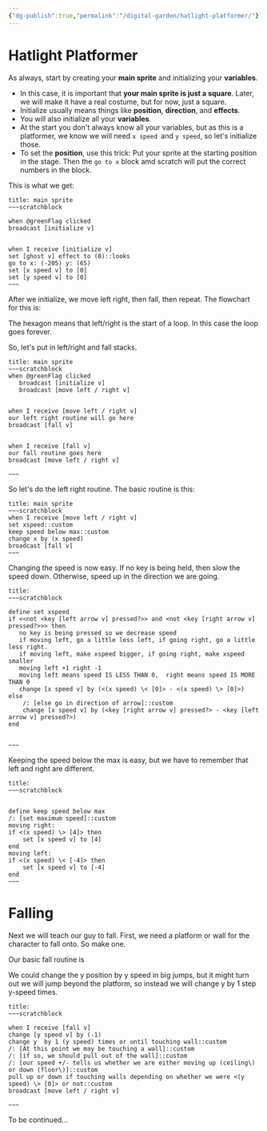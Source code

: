 ```yaml
---
{"dg-publish":true,"permalink":"/digital-garden/hatlight-platformer/"}
---
```



# Hatlight Platformer

As always, start by creating your **main sprite** and initializing your **variables**. 

- In this case, it is important that **your main sprite is just a square**. Later, we will make it have a real costume, but for now, just a square.
- Initialize usually means things like **position**, **direction**, and **effects**.
- You will also initialize all your **variables**. 
- At the start you don't always know all your variables, but as this is a platformer, we know we will need `x speed `and `y speed`, so let's initialize those.
- To set the **position**, use this trick: Put your sprite at the starting position in the stage. Then the `go to x` block amd scratch will put the correct numbers in the block.

This is what we get:

```ad-scratch
title: main sprite
~~~scratchblock

when @greenFlag clicked
broadcast [initialize v]


when I receive [initialize v]
set [ghost v] effect to (0)::looks
go to x: (-205) y: (65)
set [x speed v] to [0]
set [y speed v] to [0]
~~~
```

After we initialize, we move left right, then fall, then repeat. The flowchart for this is:


<style>
.container {font-family: sans-serif; text-align: center;}
.button-wrapper button {z-index: 1;height: 40px; width: 100px; margin: 10px;padding: 5px;}
.excalidraw .App-menu_top .buttonList { display: flex;}
.excalidraw-wrapper { height: 800px; margin: 50px; position: relative;}
:root[dir="ltr"] .excalidraw .layer-ui__wrapper .zen-mode-transition.App-menu_bottom--transition-left {transform: none;}
</style><script src="https://unpkg.com/react@17/umd/react.production.min.js"></script><script src="https://unpkg.com/react-dom@17/umd/react-dom.production.min.js"></script><script type="text/javascript" src="https://unpkg.com/@excalidraw/excalidraw@0.12.0/dist/excalidraw.production.min.js"></script><div id="Hatlightflow1.excalidraw.md1"></div><script>(function(){const InitialData={"type":"excalidraw","version":2,"source":"https://excalidraw.com","elements":[{"type":"rectangle","version":1109,"versionNonce":142681311,"isDeleted":false,"id":"4Zo4G_32POJMAp93pe8Jw","fillStyle":"solid","strokeWidth":2,"strokeStyle":"solid","roughness":2,"opacity":100,"angle":0,"x":-789.6038047867507,"y":-1763.5132842981775,"strokeColor":"#5f3dc4","backgroundColor":"#fd7e14","width":190.61711969976747,"height":53.29080765799951,"seed":699179967,"groupIds":[],"strokeSharpness":"round","boundElements":[{"id":"tpbaSfbW","type":"text"},{"id":"dQ51_9u7sE6UPZTRLeunt","type":"arrow"}],"updated":1668807211946,"link":null,"locked":false},{"type":"text","version":1303,"versionNonce":535245055,"isDeleted":false,"id":"tpbaSfbW","fillStyle":"hachure","strokeWidth":1,"strokeStyle":"solid","roughness":1,"opacity":100,"angle":0,"x":-784.795244936867,"y":-1758.3678804691776,"strokeColor":"#5f3dc4","backgroundColor":"transparent","width":181,"height":43,"seed":263175089,"groupIds":[],"strokeSharpness":"sharp","boundElements":[],"updated":1668807211948,"link":"[[Digital Garden/scrap|scrap]]","locked":false,"fontSize":33.79879579338343,"fontFamily":1,"text":"Green Flag","rawText":"Green Flag","baseline":30,"textAlign":"center","verticalAlign":"middle","containerId":"4Zo4G_32POJMAp93pe8Jw","originalText":"Green Flag"},{"type":"rectangle","version":922,"versionNonce":585394719,"isDeleted":false,"id":"EwnPpTQMBWRd6B4Ho9_pN","fillStyle":"solid","strokeWidth":2,"strokeStyle":"solid","roughness":2,"opacity":100,"angle":0,"x":-791.6190020800009,"y":-1688.8500103377862,"strokeColor":"#5f3dc4","backgroundColor":"#fd7e14","width":192.25683685847514,"height":63,"seed":1358943199,"groupIds":[],"strokeSharpness":"round","boundElements":[{"id":"BCkK311T","type":"text"}],"updated":1668807211971,"link":null,"locked":false},{"type":"text","version":1042,"versionNonce":1730166079,"isDeleted":false,"id":"BCkK311T","fillStyle":"hachure","strokeWidth":1,"strokeStyle":"solid","roughness":1,"opacity":100,"angle":0,"x":-786.4905836507633,"y":-1683.8500103377862,"strokeColor":"#5f3dc4","backgroundColor":"transparent","width":182,"height":53,"seed":511647121,"groupIds":[],"strokeSharpness":"sharp","boundElements":[],"updated":1668807211952,"link":null,"locked":false,"fontSize":41.92573330673702,"fontFamily":1,"text":"Initialize","rawText":"Initialize","baseline":37,"textAlign":"center","verticalAlign":"middle","containerId":"EwnPpTQMBWRd6B4Ho9_pN","originalText":"Initialize"},{"type":"rectangle","version":991,"versionNonce":103446833,"isDeleted":false,"id":"upV35b2z6-7COOfUNmNTN","fillStyle":"solid","strokeWidth":2,"strokeStyle":"solid","roughness":2,"opacity":100,"angle":0,"x":-792.2204601611043,"y":-1589.711042913409,"strokeColor":"#5f3dc4","backgroundColor":"#fd7e14","width":174.6298774023676,"height":53,"seed":1656225791,"groupIds":[],"strokeSharpness":"round","boundElements":[{"id":"KMNdEKbr","type":"text"},{"id":"4fxspMUpYnpbEZlnY9cqH","type":"arrow"}],"updated":1668807211971,"link":null,"locked":false},{"type":"text","version":1109,"versionNonce":3357055,"isDeleted":false,"id":"KMNdEKbr","fillStyle":"hachure","strokeWidth":1,"strokeStyle":"solid","roughness":1,"opacity":100,"angle":0,"x":-786.9055214599205,"y":-1584.711042913409,"strokeColor":"#5f3dc4","backgroundColor":"transparent","width":164,"height":43,"seed":1153909617,"groupIds":[],"strokeSharpness":"sharp","boundElements":[],"updated":1668807211956,"link":null,"locked":false,"fontSize":33.59958206026456,"fontFamily":1,"text":"left/Right","rawText":"left/Right","baseline":30,"textAlign":"center","verticalAlign":"middle","containerId":"upV35b2z6-7COOfUNmNTN","originalText":"left/Right"},{"type":"rectangle","version":1120,"versionNonce":987128305,"isDeleted":false,"id":"NVQ2RZglgJ6NGcYxJ4YyE","fillStyle":"solid","strokeWidth":2,"strokeStyle":"solid","roughness":2,"opacity":100,"angle":0,"x":-733.5249125666147,"y":-1495.279852302747,"strokeColor":"#5f3dc4","backgroundColor":"#fd7e14","width":76.6567771695839,"height":72.5574842728147,"seed":1087744031,"groupIds":[],"strokeSharpness":"round","boundElements":[{"id":"yjRqmNVp","type":"text"},{"id":"_twNlxXQC0gzoO951sm2F","type":"arrow"},{"id":"4fxspMUpYnpbEZlnY9cqH","type":"arrow"}],"updated":1668807211958,"link":null,"locked":false},{"type":"text","version":1252,"versionNonce":1920400337,"isDeleted":false,"id":"yjRqmNVp","fillStyle":"hachure","strokeWidth":1,"strokeStyle":"solid","roughness":1,"opacity":100,"angle":0,"x":-728.1965239818228,"y":-1482.0011101663397,"strokeColor":"#5f3dc4","backgroundColor":"transparent","width":66,"height":46,"seed":516926801,"groupIds":[],"strokeSharpness":"sharp","boundElements":[],"updated":1668807211959,"link":null,"locked":false,"fontSize":36.32879215365937,"fontFamily":1,"text":"Fall","rawText":"Fall","baseline":32,"textAlign":"center","verticalAlign":"middle","containerId":"NVQ2RZglgJ6NGcYxJ4YyE","originalText":"Fall"},{"type":"arrow","version":3093,"versionNonce":2146894335,"isDeleted":false,"id":"dQ51_9u7sE6UPZTRLeunt","fillStyle":"hachure","strokeWidth":1,"strokeStyle":"solid","roughness":1,"opacity":100,"angle":0,"x":-692.1856911404916,"y":-1709.7916588572227,"strokeColor":"#000000","backgroundColor":"transparent","width":2.5370765582401154,"height":43.87976298066217,"seed":961104959,"groupIds":[],"strokeSharpness":"round","boundElements":[],"updated":1668807211971,"link":null,"locked":false,"startBinding":{"elementId":"4Zo4G_32POJMAp93pe8Jw","focus":-0.005617377656340597,"gap":1},"endBinding":null,"lastCommittedPoint":null,"startArrowhead":null,"endArrowhead":"arrow","points":[[0,0],[2.5370765582401154,43.87976298066217]]},{"type":"arrow","version":2098,"versionNonce":1618043249,"isDeleted":false,"id":"3e_S01DMbz5ZPctRYMh4C","fillStyle":"hachure","strokeWidth":1,"strokeStyle":"solid","roughness":1,"opacity":100,"angle":0,"x":-689.7949819872504,"y":-1628.8019027922674,"strokeColor":"#000000","backgroundColor":"transparent","width":1.0543915570658773,"height":49.07639898494726,"seed":1408228145,"groupIds":[],"strokeSharpness":"round","boundElements":[],"updated":1668807211971,"link":null,"locked":false,"startBinding":null,"endBinding":null,"lastCommittedPoint":null,"startArrowhead":null,"endArrowhead":"arrow","points":[[0,0],[-1.0543915570658773,49.07639898494726]]},{"type":"arrow","version":1744,"versionNonce":808439359,"isDeleted":false,"id":"_twNlxXQC0gzoO951sm2F","fillStyle":"hachure","strokeWidth":1,"strokeStyle":"solid","roughness":1,"opacity":100,"angle":0,"x":-695.7542429564539,"y":-1540.3197306832608,"strokeColor":"#000000","backgroundColor":"transparent","width":2.814805772407871,"height":35.36554010865482,"seed":133393503,"groupIds":[],"strokeSharpness":"round","boundElements":[],"updated":1668807211971,"link":null,"locked":false,"startBinding":null,"endBinding":{"elementId":"NVQ2RZglgJ6NGcYxJ4YyE","focus":-0.17056561530373746,"gap":9.674338271858915},"lastCommittedPoint":null,"startArrowhead":null,"endArrowhead":"arrow","points":[[0,0],[-2.814805772407871,35.36554010865482]]},{"type":"arrow","version":4596,"versionNonce":1103506193,"isDeleted":false,"id":"4fxspMUpYnpbEZlnY9cqH","fillStyle":"hachure","strokeWidth":1,"strokeStyle":"solid","roughness":2,"opacity":100,"angle":0,"x":-693.0377493131531,"y":-1417.5218294353433,"strokeColor":"#000000","backgroundColor":"transparent","width":112.99533269387969,"height":174.61887294604702,"seed":881806609,"groupIds":[],"strokeSharpness":"round","boundElements":[],"updated":1668807211972,"link":null,"locked":false,"startBinding":{"elementId":"NVQ2RZglgJ6NGcYxJ4YyE","focus":0.27390746705883023,"gap":5.200538594589034},"endBinding":{"elementId":"upV35b2z6-7COOfUNmNTN","focus":-0.5724575221207647,"gap":1.7282528550938423},"lastCommittedPoint":null,"startArrowhead":null,"endArrowhead":"arrow","points":[[0,0],[13.641745406564315,33.995772498495825],[108.82122770347318,17.691960690554215],[112.99533269387969,-122.06506140217626],[77.1754194095102,-140.6231004475512]]}],"appState":{"theme":"light","viewBackgroundColor":"transparent","currentItemStrokeColor":"#5f3dc4","currentItemBackgroundColor":"#fd7e14","currentItemFillStyle":"solid","currentItemStrokeWidth":2,"currentItemStrokeStyle":"solid","currentItemRoughness":2,"currentItemOpacity":100,"currentItemFontFamily":2,"currentItemFontSize":28,"currentItemTextAlign":"left","currentItemStrokeSharpness":"round","currentItemStartArrowhead":null,"currentItemEndArrowhead":"arrow","currentItemLinearStrokeSharpness":"round","gridSize":null,"colorPalette":{}},"files":{}};InitialData.scrollToContent=true;App=()=>{const e=React.useRef(null),t=React.useRef(null),[n,i]=React.useState({width:void 0,height:void 0});return React.useEffect(()=>{i({width:t.current.getBoundingClientRect().width,height:t.current.getBoundingClientRect().height});const e=()=>{i({width:t.current.getBoundingClientRect().width,height:t.current.getBoundingClientRect().height})};return window.addEventListener("resize",e),()=>window.removeEventListener("resize",e)},[t]),React.createElement(React.Fragment,null,React.createElement("div",{className:"excalidraw-wrapper",ref:t},React.createElement(ExcalidrawLib.Excalidraw,{ref:e,width:n.width,height:n.height,initialData:InitialData,viewModeEnabled:!0,zenModeEnabled:!0,gridModeEnabled:!1})))},excalidrawWrapper=document.getElementById("Hatlightflow1.excalidraw.md1");ReactDOM.render(React.createElement(App),excalidrawWrapper);})();</script>

The hexagon means that left/right is the start of a loop. In this case the loop goes forever.

So, let's put in  left/right and fall stacks.

```ad-scratch
title: main sprite
~~~scratchblock
when @greenFlag clicked
   broadcast [initialize v]
   broadcast [move left / right v]


when I receive [move left / right v]
our left right routine will go here
broadcast [fall v]


when I receive [fall v]
our fall routine goes here
broadcast [move left / right v]

~~~
```

So let's do the left right routine. The basic routine is this:

<div id="HatlightFlow2.excalidraw.md2"></div><script>(function(){const InitialData={"type":"excalidraw","version":2,"source":"https://excalidraw.com","elements":[{"type":"rectangle","version":1425,"versionNonce":1329893503,"isDeleted":false,"id":"wcDy_w7SXSk9ohmQLvgLS","fillStyle":"solid","strokeWidth":2,"strokeStyle":"solid","roughness":2,"opacity":100,"angle":0,"x":-251.91063961401403,"y":-237.47329147741908,"strokeColor":"#5f3dc4","backgroundColor":"#fd7e14","width":554,"height":96,"seed":998814719,"groupIds":[],"strokeSharpness":"round","boundElements":[{"id":"QREgwiBu","type":"text"},{"id":"8mSenxo5ScdrK-QKmCdth","type":"arrow"}],"updated":1668807749003,"link":null,"locked":false},{"type":"text","version":1603,"versionNonce":667684351,"isDeleted":false,"id":"QREgwiBu","fillStyle":"hachure","strokeWidth":1,"strokeStyle":"solid","roughness":1,"opacity":100,"angle":0,"x":-215.41063961401403,"y":-232.47329147741908,"strokeColor":"#5f3dc4","backgroundColor":"transparent","width":481,"height":86,"seed":629919601,"groupIds":[],"strokeSharpness":"sharp","boundElements":[],"updated":1668807847538,"link":"[[Digital Garden/scrap|scrap]]","locked":false,"fontSize":33.79879579338343,"fontFamily":1,"text":"Detect arrows and set the \nx-speed variable","rawText":"Detect arrows and set the x-speed variable","baseline":73,"textAlign":"center","verticalAlign":"middle","containerId":"wcDy_w7SXSk9ohmQLvgLS","originalText":"Detect arrows and set the x-speed variable"},{"type":"rectangle","version":1275,"versionNonce":1589267505,"isDeleted":false,"id":"NnmCu8ZA7uLUagOYccVAu","fillStyle":"solid","strokeWidth":2,"strokeStyle":"solid","roughness":2,"opacity":100,"angle":0,"x":-252.18183084057938,"y":-103.46953861270862,"strokeColor":"#5f3dc4","backgroundColor":"#fd7e14","width":535,"height":151,"seed":628087839,"groupIds":[],"strokeSharpness":"round","boundElements":[{"id":"Adu5VhNU","type":"text"},{"id":"8mSenxo5ScdrK-QKmCdth","type":"arrow"},{"id":"m71vF6jSLhQz_6pkDWalX","type":"arrow"}],"updated":1668807763818,"link":null,"locked":false},{"type":"text","version":1394,"versionNonce":1360997681,"isDeleted":false,"id":"Adu5VhNU","fillStyle":"hachure","strokeWidth":1,"strokeStyle":"solid","roughness":1,"opacity":100,"angle":0,"x":-216.18183084057938,"y":-80.96953861270862,"strokeColor":"#5f3dc4","backgroundColor":"transparent","width":463,"height":106,"seed":253933905,"groupIds":[],"strokeSharpness":"sharp","boundElements":[],"updated":1668807847540,"link":null,"locked":false,"fontSize":41.92573330673702,"fontFamily":1,"text":"Keep x-speed below a \nmaximum speed","rawText":"Keep x-speed below a maximum speed","baseline":90,"textAlign":"center","verticalAlign":"middle","containerId":"NnmCu8ZA7uLUagOYccVAu","originalText":"Keep x-speed below a maximum speed"},{"type":"rectangle","version":1351,"versionNonce":1004041919,"isDeleted":false,"id":"Q5UEJ4Rxw0rzNOBRFvbZY","fillStyle":"solid","strokeWidth":2,"strokeStyle":"solid","roughness":2,"opacity":100,"angle":0,"x":-248.0279511322846,"y":81.86231029613606,"strokeColor":"#5f3dc4","backgroundColor":"#fd7e14","width":535,"height":100,"seed":825541873,"groupIds":[],"strokeSharpness":"round","boundElements":[{"id":"bYdWrPcc","type":"text"},{"id":"m71vF6jSLhQz_6pkDWalX","type":"arrow"},{"id":"dqb1Nxa_P-lBcXJnfPGen","type":"arrow"}],"updated":1668807781074,"link":null,"locked":false},{"type":"text","version":1472,"versionNonce":2097443999,"isDeleted":false,"id":"bYdWrPcc","fillStyle":"hachure","strokeWidth":1,"strokeStyle":"solid","roughness":1,"opacity":100,"angle":0,"x":-189.0279511322846,"y":105.36231029613606,"strokeColor":"#5f3dc4","backgroundColor":"transparent","width":417,"height":53,"seed":1025179295,"groupIds":[],"strokeSharpness":"sharp","boundElements":[],"updated":1668807765684,"link":null,"locked":false,"fontSize":41.92573330673702,"fontFamily":1,"text":"change x by x-speed","rawText":"change x by x-speed","baseline":37,"textAlign":"center","verticalAlign":"middle","containerId":"Q5UEJ4Rxw0rzNOBRFvbZY","originalText":"change x by x-speed"},{"type":"rectangle","version":1437,"versionNonce":1949910751,"isDeleted":false,"id":"I2eU_tRX6JKN6bwsBvAmS","fillStyle":"solid","strokeWidth":2,"strokeStyle":"solid","roughness":2,"opacity":100,"angle":0,"x":-240.2663287188555,"y":229.67138176995365,"strokeColor":"#5f3dc4","backgroundColor":"#fd7e14","width":535,"height":74,"seed":15431025,"groupIds":[],"strokeSharpness":"round","boundElements":[{"id":"M2QHvzLB","type":"text"},{"id":"dqb1Nxa_P-lBcXJnfPGen","type":"arrow"}],"updated":1668807781074,"link":null,"locked":false},{"type":"text","version":1562,"versionNonce":402889567,"isDeleted":false,"id":"M2QHvzLB","fillStyle":"hachure","strokeWidth":1,"strokeStyle":"solid","roughness":1,"opacity":100,"angle":0,"x":-10.766328718855505,"y":240.17138176995365,"strokeColor":"#5f3dc4","backgroundColor":"transparent","width":76,"height":53,"seed":1841665567,"groupIds":[],"strokeSharpness":"sharp","boundElements":[],"updated":1668807776334,"link":null,"locked":false,"fontSize":41.92573330673702,"fontFamily":1,"text":"Fall","rawText":"Fall","baseline":37,"textAlign":"center","verticalAlign":"middle","containerId":"I2eU_tRX6JKN6bwsBvAmS","originalText":"Fall"},{"type":"arrow","version":539,"versionNonce":607647263,"isDeleted":false,"id":"8mSenxo5ScdrK-QKmCdth","fillStyle":"hachure","strokeWidth":1,"strokeStyle":"solid","roughness":1,"opacity":100,"angle":0,"x":-24.82286662352641,"y":-140.47329147741908,"strokeColor":"#000000","backgroundColor":"transparent","width":2.9181612085048414,"height":34.506145877228946,"seed":1976403985,"groupIds":[],"strokeSharpness":"round","boundElements":[],"updated":1668807847538,"link":null,"locked":false,"startBinding":{"elementId":"wcDy_w7SXSk9ohmQLvgLS","gap":1,"focus":0.16284224009919607},"endBinding":{"elementId":"NnmCu8ZA7uLUagOYccVAu","gap":2.4976069874814897,"focus":-0.18130019673081207},"lastCommittedPoint":null,"startArrowhead":null,"endArrowhead":"arrow","points":[[0,0],[-2.9181612085048414,34.506145877228946]]},{"type":"arrow","version":240,"versionNonce":872701713,"isDeleted":false,"id":"m71vF6jSLhQz_6pkDWalX","fillStyle":"hachure","strokeWidth":1,"strokeStyle":"solid","roughness":1,"opacity":100,"angle":0,"x":-15.589505057040913,"y":51.854662833339546,"strokeColor":"#000000","backgroundColor":"transparent","width":2.355311819704294,"height":27.501751136782886,"seed":1640182481,"groupIds":[],"strokeSharpness":"round","boundElements":[],"updated":1668807847541,"link":null,"locked":false,"startBinding":{"elementId":"NnmCu8ZA7uLUagOYccVAu","gap":4.324201446048164,"focus":0.13776891935694174},"endBinding":{"elementId":"Q5UEJ4Rxw0rzNOBRFvbZY","gap":2.5058963260136267,"focus":-0.10379461253620226},"lastCommittedPoint":null,"startArrowhead":null,"endArrowhead":"arrow","points":[[0,0],[2.355311819704294,27.501751136782886]]},{"type":"arrow","version":78,"versionNonce":705859281,"isDeleted":false,"id":"dqb1Nxa_P-lBcXJnfPGen","fillStyle":"hachure","strokeWidth":1,"strokeStyle":"solid","roughness":1,"opacity":100,"angle":0,"x":5.522106933593818,"y":183.00553506387251,"strokeColor":"#000000","backgroundColor":"transparent","width":0.35595308338937315,"height":45.66584670608114,"seed":270372369,"groupIds":[],"strokeSharpness":"round","boundElements":[],"updated":1668807847543,"link":null,"locked":false,"startBinding":{"elementId":"Q5UEJ4Rxw0rzNOBRFvbZY","gap":1.1432247677364558,"focus":0.05058534276254917},"endBinding":{"elementId":"I2eU_tRX6JKN6bwsBvAmS","gap":1,"focus":-0.08351264228812778},"lastCommittedPoint":null,"startArrowhead":null,"endArrowhead":"arrow","points":[[0,0],[-0.35595308338937315,45.66584670608114]]}],"appState":{"theme":"light","viewBackgroundColor":"transparent","currentItemStrokeColor":"#000000","currentItemBackgroundColor":"transparent","currentItemFillStyle":"hachure","currentItemStrokeWidth":1,"currentItemStrokeStyle":"solid","currentItemRoughness":1,"currentItemOpacity":100,"currentItemFontFamily":1,"currentItemFontSize":20,"currentItemTextAlign":"center","currentItemStrokeSharpness":"sharp","currentItemStartArrowhead":null,"currentItemEndArrowhead":"arrow","currentItemLinearStrokeSharpness":"round","gridSize":null,"colorPalette":{}},"files":{}};InitialData.scrollToContent=true;App=()=>{const e=React.useRef(null),t=React.useRef(null),[n,i]=React.useState({width:void 0,height:void 0});return React.useEffect(()=>{i({width:t.current.getBoundingClientRect().width,height:t.current.getBoundingClientRect().height});const e=()=>{i({width:t.current.getBoundingClientRect().width,height:t.current.getBoundingClientRect().height})};return window.addEventListener("resize",e),()=>window.removeEventListener("resize",e)},[t]),React.createElement(React.Fragment,null,React.createElement("div",{className:"excalidraw-wrapper",ref:t},React.createElement(ExcalidrawLib.Excalidraw,{ref:e,width:n.width,height:n.height,initialData:InitialData,viewModeEnabled:!0,zenModeEnabled:!0,gridModeEnabled:!1})))},excalidrawWrapper=document.getElementById("HatlightFlow2.excalidraw.md2");ReactDOM.render(React.createElement(App),excalidrawWrapper);})();</script>


```ad-scratch
title: main sprite
~~~scratchblock
when I receive [move left / right v]
set xspeed::custom
keep speed below max::custom
change x by (x speed)
broadcast [fall v]
~~~
```



Changing the speed is now easy. If no key is being held, then slow the speed down. Otherwise, speed  up in the direction we are going.

```ad-scratch
title: 
~~~scratchblock

define set xspeed
if <<not <key [left arrow v] pressed?>> and <not <key [right arrow v] pressed?>>> then
   no key is being pressed so we decrease speed
   if moving left, go a little less left, if going right, go a little less right.
   if moving left, make xspeed bigger, if going right, make xspeed smaller
   moving left +1 right -1
   moving left means speed IS LESS THAN 0,  right means speed IS MORE THAN 0
   change [x speed v] by (<(x speed) \< [0]> - <(x speed) \> [0]>)
else
    /: [else go in direction of arrow]::custom
    change [x speed v] by (<key [right arrow v] pressed?> - <key [left arrow v] pressed?>)
end


~~~
```

Keeping the speed below the max is easy, but we have to remember that left and right are different.
```ad-scratch
title: 
~~~scratchblock


define keep speed below max
/: [set maximum speed]::custom
moving right:
if <(x speed) \> [4]> then
    set [x speed v] to [4]
end
moving left:
if <(x speed) \< [-4]> then
    set [x speed v] to [-4]
end
~~~
```

# Falling

Next we will teach our guy to fall. First, we need a platform or wall for the character to fall onto. So make one. 

Our basic fall routine is 

<div id="HatlightFalling.excalidraw.md3"></div><script>(function(){const InitialData={"type":"excalidraw","version":2,"source":"https://excalidraw.com","elements":[{"type":"rectangle","version":1254,"versionNonce":1862750303,"isDeleted":false,"id":"pbYWMc1ELCkT-FFdAdOjv","fillStyle":"solid","strokeWidth":2,"strokeStyle":"solid","roughness":2,"opacity":100,"angle":0,"x":-230.83915201822913,"y":-273.93043009440106,"strokeColor":"#5f3dc4","backgroundColor":"#fd7e14","width":535,"height":151,"seed":123374769,"groupIds":[],"strokeSharpness":"round","boundElements":[{"id":"6JTUU39S","type":"text"}],"updated":1668808075969,"link":null,"locked":false},{"type":"text","version":1372,"versionNonce":688977791,"isDeleted":false,"id":"6JTUU39S","fillStyle":"hachure","strokeWidth":1,"strokeStyle":"solid","roughness":1,"opacity":100,"angle":0,"x":-206.33915201822913,"y":-251.43043009440106,"strokeColor":"#5f3dc4","backgroundColor":"transparent","width":486,"height":105,"seed":451318495,"groupIds":[],"strokeSharpness":"sharp","boundElements":[],"updated":1668807971559,"link":null,"locked":false,"fontSize":41.92573330673702,"fontFamily":1,"text":"Change the y speed by\ngravity","rawText":"Change the y speed by gravity","baseline":90,"textAlign":"center","verticalAlign":"middle","containerId":"pbYWMc1ELCkT-FFdAdOjv","originalText":"Change the y speed by gravity"},{"type":"rectangle","version":1316,"versionNonce":655747487,"isDeleted":false,"id":"6v7fxz3OiAJMVK3DSu8oU","fillStyle":"solid","strokeWidth":2,"strokeStyle":"solid","roughness":2,"opacity":100,"angle":0,"x":-228.30709249931473,"y":-78.10794120922424,"strokeColor":"#5f3dc4","backgroundColor":"#fd7e14","width":535,"height":169,"seed":1041138655,"groupIds":[],"strokeSharpness":"round","boundElements":[{"id":"352MeiVz","type":"text"},{"id":"APMn23j8Spng2klijuSQO","type":"arrow"},{"id":"9rZ9noFihhgbHvIPsmZ0d","type":"arrow"}],"updated":1668808059863,"link":null,"locked":false},{"type":"text","version":1437,"versionNonce":1996877745,"isDeleted":false,"id":"352MeiVz","fillStyle":"hachure","strokeWidth":1,"strokeStyle":"solid","roughness":1,"opacity":100,"angle":0,"x":-223.30709249931473,"y":-46.607941209224236,"strokeColor":"#5f3dc4","backgroundColor":"transparent","width":525,"height":105,"seed":1391685009,"groupIds":[],"strokeSharpness":"sharp","boundElements":[],"updated":1668807995203,"link":null,"locked":false,"fontSize":41.92573330673702,"fontFamily":1,"text":"Change the y position by\nthe y speed","rawText":"Change the y position by the y speed","baseline":90,"textAlign":"center","verticalAlign":"middle","containerId":"6v7fxz3OiAJMVK3DSu8oU","originalText":"Change the y position by the y speed"},{"type":"rectangle","version":1375,"versionNonce":395112529,"isDeleted":false,"id":"WasJtU11VxdOvyDuslFJ5","fillStyle":"solid","strokeWidth":2,"strokeStyle":"solid","roughness":2,"opacity":100,"angle":0,"x":-225.00340940241233,"y":146.00709185683934,"strokeColor":"#5f3dc4","backgroundColor":"#fd7e14","width":535,"height":169,"seed":74318769,"groupIds":[],"strokeSharpness":"round","boundElements":[{"id":"mVlvDa8Z","type":"text"},{"id":"9rZ9noFihhgbHvIPsmZ0d","type":"arrow"},{"id":"AYu0YRbL_H6urP9AFavNV","type":"arrow"}],"updated":1668808064751,"link":null,"locked":false},{"type":"text","version":1503,"versionNonce":714969631,"isDeleted":false,"id":"mVlvDa8Z","fillStyle":"hachure","strokeWidth":1,"strokeStyle":"solid","roughness":1,"opacity":100,"angle":0,"x":-158.50340940241233,"y":177.50709185683934,"strokeColor":"#5f3dc4","backgroundColor":"transparent","width":402,"height":105,"seed":1143606239,"groupIds":[],"strokeSharpness":"sharp","boundElements":[],"updated":1668808043257,"link":null,"locked":false,"fontSize":41.92573330673702,"fontFamily":1,"text":"If inside a wall or\nplatform, pull out","rawText":"If inside a wall or platform, pull out","baseline":90,"textAlign":"center","verticalAlign":"middle","containerId":"WasJtU11VxdOvyDuslFJ5","originalText":"If inside a wall or platform, pull out"},{"type":"rectangle","version":1426,"versionNonce":58849361,"isDeleted":false,"id":"MTTvhJ55ijdKv_8p6iFAn","fillStyle":"solid","strokeWidth":2,"strokeStyle":"solid","roughness":2,"opacity":100,"angle":0,"x":-221.94110428659536,"y":366.3850418893916,"strokeColor":"#5f3dc4","backgroundColor":"#fd7e14","width":535,"height":169,"seed":964029777,"groupIds":[],"strokeSharpness":"round","boundElements":[{"id":"DvAEVm7X","type":"text"}],"updated":1668808052047,"link":null,"locked":false},{"type":"text","version":1558,"versionNonce":1744122175,"isDeleted":false,"id":"DvAEVm7X","fillStyle":"hachure","strokeWidth":1,"strokeStyle":"solid","roughness":1,"opacity":100,"angle":0,"x":-141.44110428659536,"y":397.8850418893916,"strokeColor":"#5f3dc4","backgroundColor":"transparent","width":374,"height":106,"seed":858197055,"groupIds":[],"strokeSharpness":"sharp","boundElements":[],"updated":1668808052048,"link":null,"locked":false,"fontSize":41.92573330673702,"fontFamily":1,"text":"Go back to move \nleft/right","rawText":"Go back to move left/right","baseline":90,"textAlign":"center","verticalAlign":"middle","containerId":"MTTvhJ55ijdKv_8p6iFAn","originalText":"Go back to move left/right"},{"id":"APMn23j8Spng2klijuSQO","type":"arrow","x":2.0899037143640844,"y":-123.21980553342587,"width":1.3597347861842195,"height":44.01444284539474,"angle":0,"strokeColor":"#000000","backgroundColor":"transparent","fillStyle":"hachure","strokeWidth":1,"strokeStyle":"solid","roughness":1,"opacity":100,"groupIds":[],"strokeSharpness":"round","seed":1155253407,"version":116,"versionNonce":1679534353,"isDeleted":false,"boundElements":null,"updated":1668808075969,"link":null,"locked":false,"points":[[0,0],[1.3597347861842195,44.01444284539474]],"lastCommittedPoint":null,"startBinding":null,"endBinding":{"elementId":"6v7fxz3OiAJMVK3DSu8oU","focus":-0.12253844389034559,"gap":1.0974214788068934},"startArrowhead":null,"endArrowhead":"arrow"},{"id":"9rZ9noFihhgbHvIPsmZ0d","type":"arrow","x":13.844118352522003,"y":93.86997396904127,"width":0.24285567434213817,"height":50.20083778782896,"angle":0,"strokeColor":"#000000","backgroundColor":"transparent","fillStyle":"hachure","strokeWidth":1,"strokeStyle":"solid","roughness":1,"opacity":100,"groupIds":[],"strokeSharpness":"round","seed":1101695,"version":84,"versionNonce":390089343,"isDeleted":false,"boundElements":null,"updated":1668808073407,"link":null,"locked":false,"points":[[0,0],[0.24285567434213817,50.20083778782896]],"lastCommittedPoint":null,"startBinding":{"elementId":"6v7fxz3OiAJMVK3DSu8oU","focus":0.09619684380220084,"gap":2.977915178265505},"endBinding":{"elementId":"WasJtU11VxdOvyDuslFJ5","focus":-0.10448132730631562,"gap":1.9362800999691103},"startArrowhead":null,"endArrowhead":"arrow"},{"id":"AYu0YRbL_H6urP9AFavNV","type":"arrow","x":20.944241707785125,"y":315.8720555891072,"width":1.4205129523026585,"height":52.93200041118416,"angle":0,"strokeColor":"#000000","backgroundColor":"transparent","fillStyle":"hachure","strokeWidth":1,"strokeStyle":"solid","roughness":1,"opacity":100,"groupIds":[],"strokeSharpness":"round","seed":1121427889,"version":87,"versionNonce":506575921,"isDeleted":false,"boundElements":null,"updated":1668808068687,"link":null,"locked":false,"points":[[0,0],[1.4205129523026585,52.93200041118416]],"lastCommittedPoint":null,"startBinding":{"elementId":"WasJtU11VxdOvyDuslFJ5","focus":0.08838438412637474,"gap":1},"endBinding":null,"startArrowhead":null,"endArrowhead":"arrow"},{"id":"Dq6k9mXo3osgwMH-FwAtp","type":"arrow","x":289.0390453673247,"y":-318.0512521308766,"width":142.5565378289474,"height":359.9313193873357,"angle":0,"strokeColor":"#000000","backgroundColor":"transparent","fillStyle":"hachure","strokeWidth":1,"strokeStyle":"solid","roughness":1,"opacity":100,"groupIds":[],"strokeSharpness":"round","seed":381481265,"version":177,"versionNonce":597463391,"isDeleted":true,"boundElements":null,"updated":1668808030555,"link":null,"locked":false,"points":[[0,0],[-46.21273643092104,7.579409950657919],[85.31918174342104,-10.55056923314146],[96.34380139802636,119.62958084909545],[88.49468030427636,261.4721037212172],[70.67742598684208,349.38075015419423],[23.068719161184276,248.6559094880758]],"lastCommittedPoint":[23.068719161184276,248.6559094880758],"startBinding":null,"endBinding":{"elementId":"6v7fxz3OiAJMVK3DSu8oU","focus":-1.004217902121955,"gap":5.414857027823757},"startArrowhead":null,"endArrowhead":"arrow"},{"id":"papvSVzf","type":"text","x":-261.7359083744518,"y":521.5506894295679,"width":12,"height":25,"angle":0,"strokeColor":"#000000","backgroundColor":"transparent","fillStyle":"hachure","strokeWidth":1,"strokeStyle":"solid","roughness":1,"opacity":100,"groupIds":[],"strokeSharpness":"sharp","seed":1204131103,"version":3,"versionNonce":364091711,"isDeleted":true,"boundElements":null,"updated":1668808039489,"link":null,"locked":false,"text":"","rawText":"","fontSize":20,"fontFamily":1,"textAlign":"left","verticalAlign":"top","baseline":18,"containerId":null,"originalText":""}],"appState":{"theme":"light","viewBackgroundColor":"transparent","currentItemStrokeColor":"#000000","currentItemBackgroundColor":"transparent","currentItemFillStyle":"hachure","currentItemStrokeWidth":1,"currentItemStrokeStyle":"solid","currentItemRoughness":1,"currentItemOpacity":100,"currentItemFontFamily":1,"currentItemFontSize":20,"currentItemTextAlign":"left","currentItemStrokeSharpness":"sharp","currentItemStartArrowhead":null,"currentItemEndArrowhead":"arrow","currentItemLinearStrokeSharpness":"round","gridSize":null,"colorPalette":{}},"files":{}};InitialData.scrollToContent=true;App=()=>{const e=React.useRef(null),t=React.useRef(null),[n,i]=React.useState({width:void 0,height:void 0});return React.useEffect(()=>{i({width:t.current.getBoundingClientRect().width,height:t.current.getBoundingClientRect().height});const e=()=>{i({width:t.current.getBoundingClientRect().width,height:t.current.getBoundingClientRect().height})};return window.addEventListener("resize",e),()=>window.removeEventListener("resize",e)},[t]),React.createElement(React.Fragment,null,React.createElement("div",{className:"excalidraw-wrapper",ref:t},React.createElement(ExcalidrawLib.Excalidraw,{ref:e,width:n.width,height:n.height,initialData:InitialData,viewModeEnabled:!0,zenModeEnabled:!0,gridModeEnabled:!1})))},excalidrawWrapper=document.getElementById("HatlightFalling.excalidraw.md3");ReactDOM.render(React.createElement(App),excalidrawWrapper);})();</script>

We could change the y position by y speed in big jumps, but it might turn out we will jump beyond the platform, so instead we will change y by 1 step y-speed times. 


```ad-scratch
title: 
~~~scratchblock

when I receive [fall v]
change [y speed v] by (-1)
change y  by 1 (y speed) times or until touching wall::custom
/: [At this point we may be touching a wall]::custom
/: [if so, we should pull out of the wall]::custom
/: [our speed +/- tells us whether we are either moving up (ceiling\) or down (floor\)]::custom
pull up or down if touching walls depending on whether we were <(y speed) \> [0]> or not::custom
broadcast [move left / right v]

~~~
```


To be continued...
